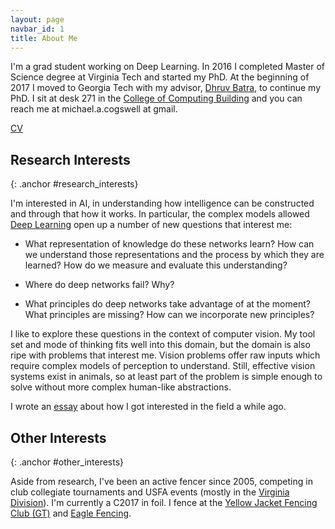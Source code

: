 ```yaml
---
layout: page
navbar_id: 1
title: About Me
---
```


I'm a grad student working on Deep Learning.
In 2016 I completed Master of Science degree at Virginia Tech and started my PhD.
At the beginning of 2017 I moved to Georgia Tech with my advisor, [Dhruv Batra][dhruv_page],
to continue my PhD. I sit at desk 271 in the [College of Computing Building](https://www.cc.gatech.edu/about/facilities)
and you can reach me at michael.a.cogswell at gmail.

[dhruv_page]: https://www.cc.gatech.edu/~dbatra/index.html

[CV]({{site.cv_url}})

Research Interests
---
{: .anchor #research_interests}

I'm interested in AI, in understanding how intelligence can be constructed
and through that how it works.
In particular, the complex models allowed [Deep Learning](http://en.wikipedia.org/wiki/Deep_learning)
open up a number of new questions that interest me:

* What representation of knowledge do these networks learn? How can we
understand those representations and the process by which they are learned?
How do we measure and evaluate this understanding?

* Where do deep networks fail? Why?

* What principles do deep networks take advantage of at the moment?
What principles are missing? How can we incorporate new principles?


I like to explore these questions in the context of computer vision.
My tool set and mode of thinking fits well into this domain, but the
domain is also ripe with problems that interest me.
Vision problems offer raw inputs which require complex models of
perception to understand. Still, effective vision systems exist in
animals, so at least part of the problem is simple enough to solve
without more complex human-like abstractions.

I wrote an [essay](/blog/why_ai) about how I got interested in the field a while ago.


Other Interests
---
{: .anchor #other_interests}

Aside from research, I've been an active fencer since 2005, competing in
club collegiate tournaments and USFA events (mostly in the
[Virginia Division][vadiv]). I'm currently a C2017 in foil.
I fence at the [Yellow Jacket Fencing Club (GT)][gtfencing] and [Eagle Fencing][eagle].

[vadiv]: http://va-usfa.com/
[vtfencing]: http://www.fencing.org.vt.edu/
[gtfencing]: http://www.yellowjacketfencing.com/
[eagle]: http://eaglefencingclub.com

